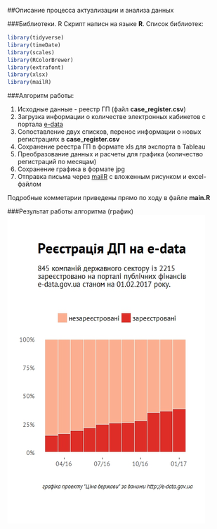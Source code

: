 ##Описание процесса актуализации и анализа данных

###Библиотеки. R
Скрипт написн на языке **R**. Список библиотек:
```R
library(tidyverse)
library(timeDate)
library(scales)
library(RColorBrewer)
library(extrafont)
library(xlsx)
library(mailR)
```


###Алгоритм работы:
1. Исходные данные - реестр ГП (файл **case_register.csv**)
2. Загрузка информации о количестве электронных кабинетов с портала [e-data](http://spending.gov.ua/web/guest/disposers)
3. Сопоставление двух списков, перенос информации о новых регистрациях в **case_register.csv**
4. Сохранение реестра ГП в формате xls для экспорта в Tableau
5. Преобразование данных и расчеты для графика (количество регистраций по месяцам)
7. Сохранение графика в формате jpg
8. Отправка письма через [mailR](https://github.com/rpremraj/mailR) с вложенным рисунком и excel-файлом

Подробные комметарии приведены прямо по ходу в файле **main.R**

###Результат работы алгоритма (график)
![Реєстрація ДП на edata](https://raw.githubusercontent.com/woldemarg/edata_register/master/dp_on_edata.jpg)
